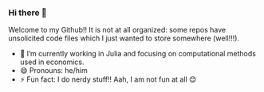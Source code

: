 ### Hi there 👋


Welcome to my Github!! It is not at all organized: some repos have unsolicited code files which I just wanted to store somewhere (well!!!). 

- 🔭 I’m currently working in Julia and focusing on computational methods used in economics.
- 😄 Pronouns: he/him
- ⚡ Fun fact: I do nerdy stuff!! Aah, I am not fun at all :blush:  



<!--
**arubhardwaj/arubhardwaj** is a ✨ _special_ ✨ repository because its `README.md` (this file) appears on your GitHub profile.

